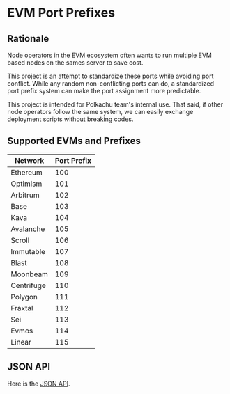# EVM Port Prefixes

## Rationale

Node operators in the EVM ecosystem often wants to run multiple EVM based nodes on the sames server to save cost.

This project is an attempt to standardize these ports while avoiding port conflict. While any random non-conflicting ports can do, a standardized port prefix system can make the port assignment more predictable.

This project is intended for Polkachu team's internal use. That said, if other node operators follow the same system, we can easily exchange deployment scripts without breaking codes.

## Supported EVMs and Prefixes

| Network    | Port Prefix |
| ---------- | ----------- |
| Ethereum   | 100         |
| Optimism   | 101         |
| Arbitrum   | 102         |
| Base       | 103         |
| Kava       | 104         |
| Avalanche  | 105         |
| Scroll     | 106         |
| Immutable  | 107         |
| Blast      | 108         |
| Moonbeam   | 109         |
| Centrifuge | 110         |
| Polygon    | 111         |
| Fraxtal    | 112         |
| Sei        | 113         |
| Evmos      | 114         |
| Linear     | 115         |

## JSON API

Here is the [JSON API](https://raw.githubusercontent.com/PolkachuIntern/evm-port-prefixes/master/networks.json).

